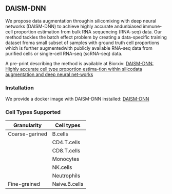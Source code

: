 ## DAISM-DNN

We propose data augmentation throughin silicomixing with deep neural networks (DAISM-DNN) to achieve highly accurate andunbiased  immune-cell  proportion  estimation  from  bulk  RNA  sequencing  (RNA-seq)  data. Our method tackles the batch effect problem by creating a data-specific training dataset froma small subset of samples with ground truth cell proportions which is further augmentedwith  publicly  available  RNA-seq  data  from  purified  cells  or  single-cell  RNA-seq  (scRNA-seq) data.

A pre-print describing the method is available at Biorxiv:
 [DAISM-DNN: Highly accurate cell type proportion estima-tion within silicodata augmentation and deep neural net-works](https://www.biorxiv.org/content/10.1101/2020.03.26.009308v2)
 
 ### Installation
 
We provide a docker image with DAISM-DNN installed:
[DAISM-DNN]()

### Cell Types Supported
|Granularity|Cell types|
|---|---|
|Coarse-garined|B.cells|
||CD4.T.cells|
||CD8.T.cells|
||Monocytes|
||NK.cells|
||Neutrophils|
|Fine-grained|Naive.B.cells|
